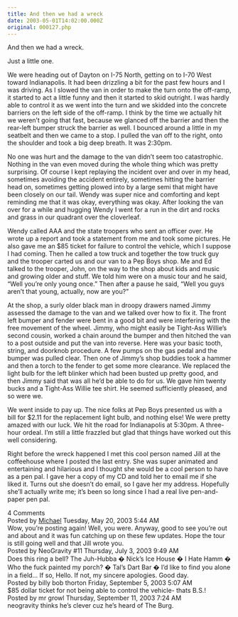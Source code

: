 ```yaml
---
title: And then we had a wreck
date: 2003-05-01T14:02:00.000Z
original: 000127.php
---
```


And then we had a wreck.

Just a little one.

We were heading out of Dayton on I-75 North, getting on to I-70 West toward Indianapolis. It had been drizzling a bit for the past few hours and I was driving. As I slowed the van in order to make the turn onto the off-ramp, it started to act a little funny and then it started to skid outright. I was hardly able to control it as we went into the turn and we skidded into the concrete barriers on the left side of the off-ramp. I think by the time we actually hit we weren’t going that fast, because we glanced off the barrier and then the rear-left bumper struck the barrier as well. I bounced around a little in my seatbelt and then we came to a stop. I pulled the van off to the right, onto the shoulder and took a big deep breath. It was 2:30pm.

No one was hurt and the damage to the van didn’t seem too catastrophic. Nothing in the van even moved during the whole thing which was pretty surprising. Of course I kept replaying the incident over and over in my head, sometimes avoiding the accident entirely, sometimes hitting the barrier head on, sometimes getting plowed into by a large semi that might have been closely on our tail. Wendy was super nice and comforting and kept reminding me that it was okay, everything was okay. After looking the van over for a while and hugging Wendy I went for a run in the dirt and rocks and grass in our quadrant over the cloverleaf.

Wendy called AAA and the state troopers who sent an officer over. He wrote up a report and took a statement from me and took some pictures. He also gave me an $85 ticket for failure to control the vehicle, which I suppose I had coming. Then he called a tow truck and together the tow truck guy and the trooper carted us and our van to a Pep Boys shop. Me and Ed talked to the trooper, John, on the way to the shop about kids and music and growing older and stuff. We told him were on a music tour and he said, “Well you’re only young once.” Then after a pause he said, “Well you guys aren’t that young, actually, now are you?”

At the shop, a surly older black man in droopy drawers named Jimmy assessed the damage to the van and we talked over how to fix it. The front left bumper and fender were bent in a good bit and were interfering with the free movement of the wheel. Jimmy, who might easily be Tight-Ass Willie’s second cousin, worked a chain around the bumper and then hitched the van to a post outside and put the van into reverse. Here was your basic tooth, string, and doorknob procedure. A few pumps on the gas pedal and the bumper was pulled clear. Then one of Jimmy’s shop buddies took a hammer and then a torch to the fender to get some more clearance. We replaced the light bulb for the left blinker which had been busted up pretty good, and then Jimmy said that was all he’d be able to do for us. We gave him twenty bucks and a Tight-Ass Willie tee shirt. He seemed sufficiently pleased, and so were we.

We went inside to pay up. The nice folks at Pep Boys presented us with a bill for $2.11 for the replacement light bulb, and nothing else! We were pretty amazed with our luck. We hit the road for Indianapolis at 5:30pm. A three-hour ordeal. I’m still a little frazzled but glad that things have worked out this well considering.

Right before the wreck happened I met this cool person named Jill at the coffeehouse where I posted the last entry. She was super animated and entertaining and hilarious and I thought she would be a cool person to have as a pen pal. I gave her a copy of my CD and told her to email me if she liked it. Turns out she doesn’t do email, so I gave her my address. Hopefully she’ll actually write me; it’s been so long since I had a real live pen-and-paper pen pal.

<div class="commentdivider"></div><span class="commentheader">4 Comments</span>

<div class="commentdivider">
<span class="commentauthorbox">Posted by <a href="mailto&#58;sabbat22&#64;yahoo&#46;com">Michael</a></span>
<span class="commentdatebox">Tuesday, May 20, 2003</span>
<span class="commenttimebox"> 5:44 AM</span>
</div>
<div class="commentbody">Wow, you’re posting again! Well, you were. Anyway, good to see you’re out and about and it was fun catching up on these few updates. Hope the tour is still going well and that Jill wrote you.</div>
<div class="commentdivider">
<span class="commentauthorbox">Posted by NeoGravity #11</span>
<span class="commentdatebox">Thursday, July  3, 2003</span>
<span class="commenttimebox"> 9:49 AM</span>
</div>
<div class="commentbody">Does this ring a bell?  The Juh-Hubba  �  Nick’s Ice House  �  I Hate Hamm  �  Who the fuck painted my porch?  �  Tal’s Dart Bar  �  I’d like to find you alone in a field…  If so, Hello. If not, my sincere apologies. Good day.</div>
<div class="commentdivider">
<span class="commentauthorbox">Posted by billy bob thorton</span>
<span class="commentdatebox">Friday, September  5, 2003</span>
<span class="commenttimebox"> 5:07 AM</span>
</div>
<div class="commentbody">$85 dollar ticket for not being able to control the vehicle- thats B.S.!</div>
<div class="commentdivider">
<span class="commentauthorbox">Posted by mr growl</span>
<span class="commentdatebox">Thursday, September 11, 2003</span>
<span class="commenttimebox"> 7:24 AM</span>
</div>
<div class="commentbody">neogravity thinks he’s clever cuz he’s heard of The Burg.</div>
